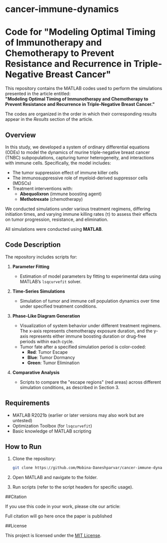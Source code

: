# cancer-immune-dynamics
# Code for "Modeling Optimal Timing of Immunotherapy and Chemotherapy to Prevent Resistance and Recurrence in Triple-Negative Breast Cancer"

This repository contains the MATLAB codes used to perform the simulations presented in the article entitled:  
**"Modeling Optimal Timing of Immunotherapy and Chemotherapy to Prevent Resistance and Recurrence in Triple-Negative Breast Cancer."**

The codes are organized in the order in which their corresponding results appear in the *Results* section of the article.

## Overview

In this study, we developed a system of ordinary differential equations (ODEs) to model the dynamics of murine triple-negative breast cancer (TNBC) subpopulations, capturing tumor heterogeneity, and interactions with immune cells. Specifically, the model includes:

- The tumor suppression effect of immune killer cells
- The immunosuppressive role of myeloid-derived suppressor cells (MDSCs)
- Treatment interventions with:
  - **Abequolixron** (immune boosting agent)
  - **Methotrexate** (chemotherapy)

We conducted simulations under various treatment regimens, differing initiation times, and varying immune killing rates (τ) to assess their effects on tumor progression, resistance, and elimination.

All simulations were conducted using **MATLAB**.

## Code Description

The repository includes scripts for:

1. **Parameter Fitting**  
   - Estimation of model parameters by fitting to experimental data using MATLAB’s `lsqcurvefit` solver.

2. **Time-Series Simulations**  
   - Simulation of tumor and immune cell population dynamics over time under specified treatment conditions.

3. **Phase-Like Diagram Generation**  
   - Visualization of system behavior under different treatment regimens. The x-axis represents chemotherapy exposure duration, and the y-axis represents either immune boosting duration or drug-free periods within each cycle.  
   - Tumor fate after a specified simulation period is color-coded:  
     - **Red**: Tumor Escape  
     - **Blue**: Tumor Dormancy  
     - **Green**: Tumor Elimination

4. **Comparative Analysis**  
   - Scripts to compare the "escape regions" (red areas) across different simulation conditions, as described in Section 3.

## Requirements

- MATLAB R2021b (earlier or later versions may also work but are untested)
- Optimization Toolbox (for `lsqcurvefit`)
- Basic knowledge of MATLAB scripting

## How to Run

1. Clone the repository:
   ```bash
   git clone https://github.com/Mobina-Daneshparvar/cancer-immune-dynamics.git

2. Open MATLAB and navigate to the folder.

3. Run scripts (refer to the script headers for specific usage).

##Citation

If you use this code in your work, please cite our article:

Full citation will go here once the paper is published

##License

This project is licensed under the [MIT License](LICENSE).
